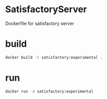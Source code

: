 # SatisfactoryServer
Dockerfile for satisfactory server

# build
```bash
docker build -t satisfactory:experimental .
```

# run
```bash
docker run -d satisfactory:experimental
```
